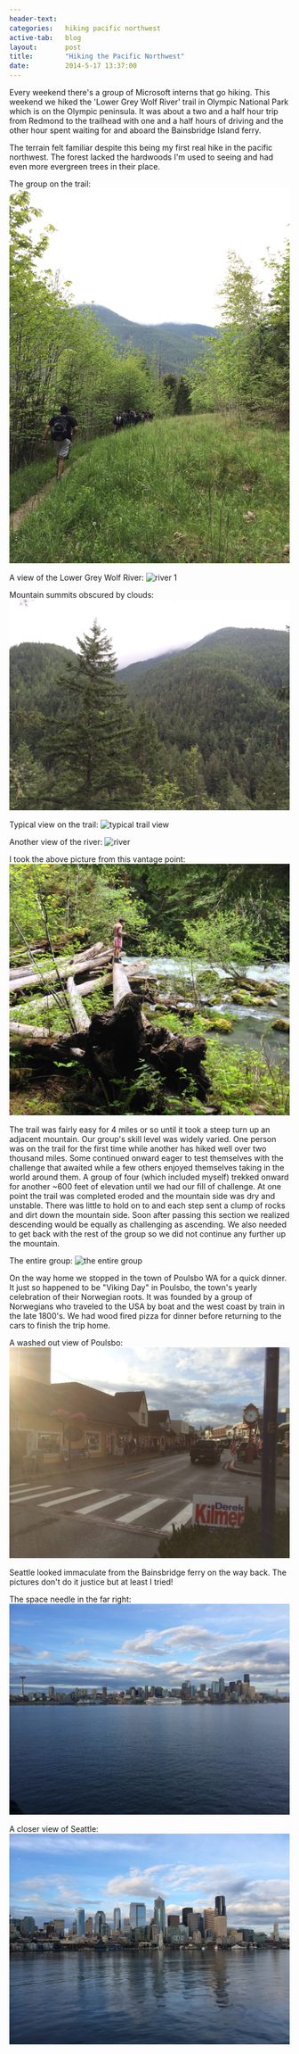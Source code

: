 ```yaml
---
header-text:
categories:   hiking pacific northwest
active-tab:   blog
layout:       post
title:        "Hiking the Pacific Northwest"
date:         2014-5-17 13:37:00
---
```


Every weekend there's a group of Microsoft interns that go hiking. This weekend we hiked the 'Lower Grey Wolf River' trail in Olympic National Park which is on the Olympic peninsula. It was about a two and a half hour trip from Redmond to the trailhead with one and a half hours of driving and the other hour spent waiting for and aboard the Bainsbridge Island ferry.

The terrain felt familiar despite this being my first real hike in the pacific northwest. The forest lacked the hardwoods I'm used to seeing and had even more evergreen trees in their place.

The group on the trail:
![the group on the trail](/images/hiking_the_pacific_northwest/landscape1.jpg)

A view of the Lower Grey Wolf River:
![river 1](/images/hiking_the_pacific_northwest/river1.jpg)

Mountain summits obscured by clouds:
![mountain tips obscured by clouds](/images/hiking_the_pacific_northwest/landscape2.jpg)

Typical view on the trail:
![typical trail view](/images/hiking_the_pacific_northwest/landscape3.jpg)

Another view of the river:
![river](/images/hiking_the_pacific_northwest/river2.jpg)

I took the above picture from this vantage point:
![vantage point](/images/hiking_the_pacific_northwest/vantage_point.jpg)

The trail was fairly easy for 4 miles or so until it took a steep turn up an adjacent mountain. Our group's skill level was widely varied. One person was on the trail for the first time while another has hiked well over two thousand miles. Some continued onward eager to test themselves with the challenge that awaited while a few others enjoyed themselves taking in the world around them. A group of four (which included myself) trekked onward for another ~600 feet of elevation until we had our fill of challenge. At one point the trail was completed eroded and the mountain side was dry and unstable. There was little to hold on to and each step sent a clump of rocks and dirt down the mountain side. Soon after passing this section we realized descending would be equally as challenging as ascending. We also needed to get back with the rest of the group so we did not continue any further up the mountain.

The entire group:
![the entire group](/images/hiking_the_pacific_northwest/entire_group.jpg)

On the way home we stopped in the town of Poulsbo WA for a quick dinner. It just so happened to be "Viking Day" in Poulsbo, the town's yearly celebration of their Norwegian roots. It was founded by a group of Norwegians who traveled to the USA by boat and the west coast by train in the late 1800's. We had wood fired pizza for dinner before returning to the cars to finish the trip home.

A washed out view of Poulsbo:
![Poulsbo](/images/hiking_the_pacific_northwest/Poulsbo.jpg)

Seattle looked immaculate from the Bainsbridge ferry on the way back. The pictures don't do it justice but at least I tried!

The space needle in the far right:
![Seattle](/images/hiking_the_pacific_northwest/seattle1.jpg)

A closer view of Seattle:
![Seattle 2](/images/hiking_the_pacific_northwest/seattle2.jpg)


